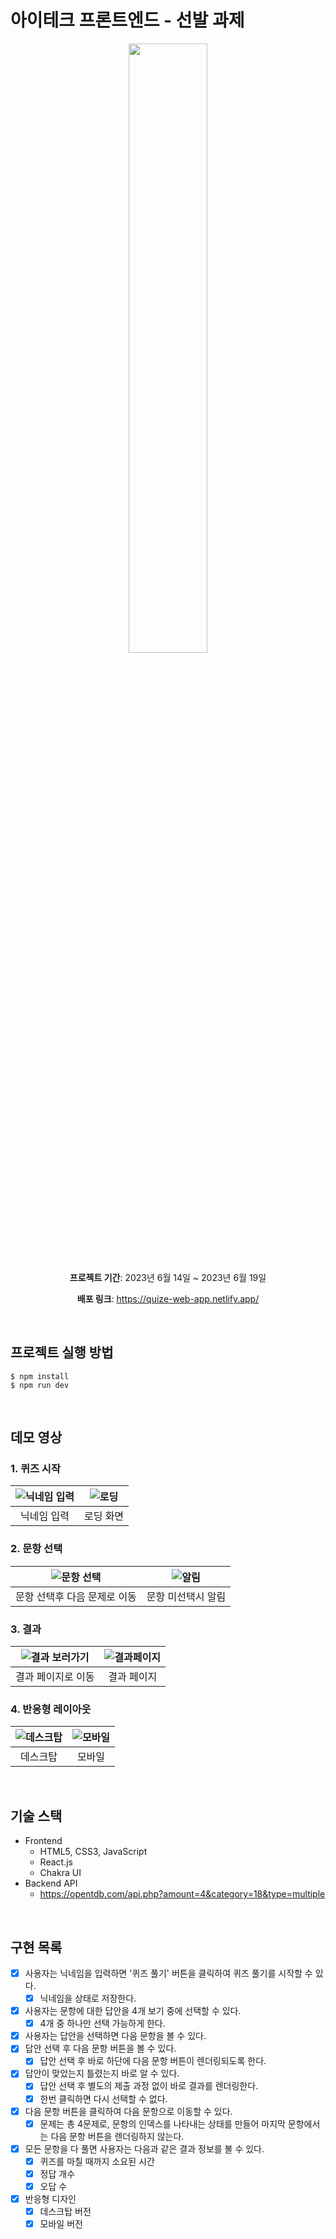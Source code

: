 # 아이테크 프론트엔드 - 선발 과제
<div align="center">
  <img src='https://github.com/biyamn/Quize-Web-App/assets/101965666/ccf5de02-8b63-48c7-ad6f-d72a07c5a32c' width="50%"/>

  **프로젝트 기간**: 2023년 6월 14일 ~ 2023년 6월 19일<br />

  **배포 링크**: https://quize-web-app.netlify.app/
</div>

<br />


## 프로젝트 실행 방법
```
$ npm install
$ npm run dev
```

<br />

## 데모 영상
### 1. 퀴즈 시작
|![닉네임 입력](https://github.com/biyamn/Quize-Web-App/assets/101965666/237d50a2-f01a-4590-b611-573e9446152f)|![로딩](https://github.com/biyamn/Quize-Web-App/assets/101965666/862b717e-2c47-419a-b77a-8fc45e24c588)|
|:--:|:--:|
|닉네임 입력|로딩 화면<br />|

### 2. 문항 선택
|![문항 선택](https://github.com/biyamn/Quize-Web-App/assets/101965666/c2c8614c-a7a9-4217-a8fd-41c814897db0)|![알림](https://github.com/biyamn/Quize-Web-App/assets/101965666/d973765d-d4b9-4e56-9fd2-02d52d910da5)|
|:--:|:--:|
|문항 선택후 다음 문제로 이동|문항 미선택시 알림<br />|

### 3. 결과
|![결과 보러가기](https://github.com/biyamn/Quize-Web-App/assets/101965666/8b79947f-d7ba-4bdd-b658-6be135dc54a9)|![결과페이지](https://github.com/biyamn/Quize-Web-App/assets/101965666/c9634069-5e43-409b-8858-f40a647fd523)|
|:--:|:--:|
|결과 페이지로 이동|결과 페이지<br />|

### 4. 반응형 레이아웃
|![데스크탑](https://github.com/biyamn/quiz-personal-version/assets/101965666/e33497b0-b41d-473f-b1df-632541caeb55)|![모바일](https://github.com/biyamn/quiz-personal-version/assets/101965666/bd7f2fb4-77fd-4caf-8c7b-93aabd912ce2)|
|:--:|:--:|
|데스크탑|모바일<br />|

<br />

## 기술 스택
- Frontend
  - HTML5, CSS3, JavaScript
  - React.js
  - Chakra UI
- Backend API
  - https://opentdb.com/api.php?amount=4&category=18&type=multiple

<br />

## 구현 목록 
- [x] 사용자는 닉네임을 입력하면 '퀴즈 풀기' 버튼을 클릭하여 퀴즈 풀기를 시작할 수 있다.
  - [x] 닉네임을 상태로 저장한다. 
- [x] 사용자는 문항에 대한 답안을 4개 보기 중에 선택할 수 있다.
  - [x] 4개 중 하나만 선택 가능하게 한다.
- [x] 사용자는 답안을 선택하면 다음 문항을 볼 수 있다.
- [x] 답안 선택 후 다음 문항 버튼을 볼 수 있다.
  - [x] 답안 선택 후 바로 하단에 다음 문항 버튼이 렌더링되도록 한다.
- [x] 답안이 맞았는지 틀렸는지 바로 알 수 있다.
  - [x] 답안 선택 후 별도의 제출 과정 없이 바로 결과를 렌더링한다.
  - [x] 한번 클릭하면 다시 선택할 수 없다.
- [x] 다음 문항 버튼을 클릭하여 다음 문항으로 이동할 수 있다.
  - [x] 문제는 총 4문제로, 문항의 인덱스를 나타내는 상태를 만들어 마지막 문항에서는 다음 문항 버튼을 렌더링하지 않는다. 
- [x] 모든 문항을 다 풀면 사용자는 다음과 같은 결과 정보를 볼 수 있다.
  - [x] 퀴즈를 마칠 때까지 소요된 시간
  - [x] 정답 개수
  - [x] 오답 수
- [x] 반응형 디자인
  - [x] 데스크탑 버전
  - [x] 모바일 버전
<br />
